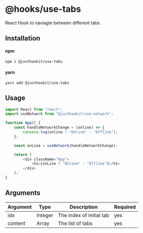 # @hooks/use-tabs
React Hook to naviagte between different tabs.

## Installation

#### npm
`npm i @justhookit/use-tabs`

#### yarn
`yarn add @justhookit/use-tabs`

## Usage
```js
import React from "react";
import useNetwork from "@justhookit/use-network";

function App() {
	const handleNetworkChange = (online) => {
		console.log(online ? "Online" : "Offline");
	};

	const onLine = useNetwork(handleNetworkChange);

	return (
		<div className="App">
			<h1>{onLine ? "Online" : "Offline"}</h1>
		</div>
	);
}
```

## Arguments
| Argument | Type    | Description              | Required |
|----------|---------|--------------------------|----------|
| idx      | Integer | The index of initial tab | yes      |
| content  | Array   | The list of tabs         | yes      |